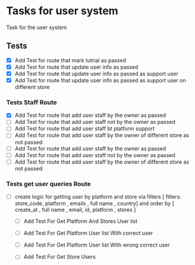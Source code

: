 # Tasks for user system
Task for the user system
## Tests
- [x] Add Test for route that mark tutrial as passed
- [x] Add Test for route that update user info as passed
- [x] Add Test for route that update user info as passed as support user
- [x] Add Test for route that update user info as passed as support user on different store

### Tests Staff Route

- [x] Add Test for route that add user staff by the owner as passed
- [ ] Add Test for route that add user staff not by the owner as passed
- [ ] Add Test for route that add user staff bt platform support
- [ ] Add Test for route that add user staff by the owner of different store as not passed
- [ ] Add Test for route that add user staff by the owner as passed
- [ ] Add Test for route that add user staff not by the owner as passed
- [ ] Add Test for route that add user staff by the owner of different store as not passed

### Tests get user queries Route


- [ ] create logic for getting user by platform and store via filters [ filters: store_code, platform , emails , full name , country] and order by  [ create_at , full name , email,  id, platform ,  stores ]
    - [ ] Add Test For Get Platform And Stores User list
    - [ ] Add Test For Get Platform User list With correct user
    - [ ] Add Test For Get Platform User list With wrong correct user
    - [ ] Add Test For Get Store Users


